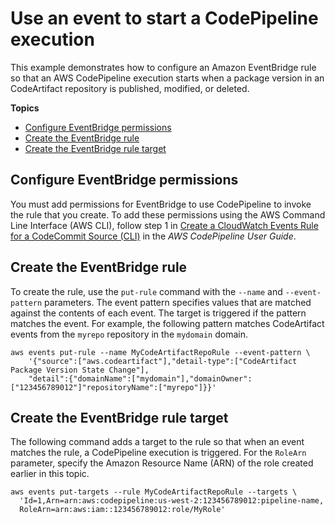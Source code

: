 # Use an event to start a CodePipeline execution<a name="configure-service-events-codepipeline"></a>

 This example demonstrates how to configure an Amazon EventBridge rule so that an AWS CodePipeline execution starts when a package version in an CodeArtifact repository is published, modified, or deleted\. 

**Topics**
+ [Configure EventBridge permissions](#configure-service-events-codepipeline-permissions)
+ [Create the EventBridge rule](#configure-service-events-codepipeline-create-rule)
+ [Create the EventBridge rule target](#configure-service-events-codepipeline-create-rule-target)

## Configure EventBridge permissions<a name="configure-service-events-codepipeline-permissions"></a>

 You must add permissions for EventBridge to use CodePipeline to invoke the rule that you create\. To add these permissions using the AWS Command Line Interface \(AWS CLI\), follow step 1 in [Create a CloudWatch Events Rule for a CodeCommit Source \(CLI\)](https://docs.aws.amazon.com/codepipeline/latest/userguide/pipelines-trigger-source-repo-changes-cli.html) in the *AWS CodePipeline User Guide*\. 

## Create the EventBridge rule<a name="configure-service-events-codepipeline-create-rule"></a>

 To create the rule, use the `put-rule` command with the `--name` and `--event-pattern` parameters\. The event pattern specifies values that are matched against the contents of each event\. The target is triggered if the pattern matches the event\. For example, the following pattern matches CodeArtifact events from the `myrepo` repository in the `mydomain` domain\. 

```
aws events put-rule --name MyCodeArtifactRepoRule --event-pattern \
    '{"source":["aws.codeartifact"],"detail-type":["CodeArtifact Package Version State Change"],
    "detail":{"domainName":["mydomain"],"domainOwner":["123456789012"]"repositoryName":["myrepo"]}}'
```

## Create the EventBridge rule target<a name="configure-service-events-codepipeline-create-rule-target"></a>

 The following command adds a target to the rule so that when an event matches the rule, a CodePipeline execution is triggered\. For the `RoleArn` parameter, specify the Amazon Resource Name \(ARN\) of the role created earlier in this topic\. 

```
aws events put-targets --rule MyCodeArtifactRepoRule --targets \
  'Id=1,Arn=arn:aws:codepipeline:us-west-2:123456789012:pipeline-name,
  RoleArn=arn:aws:iam::123456789012:role/MyRole'
```